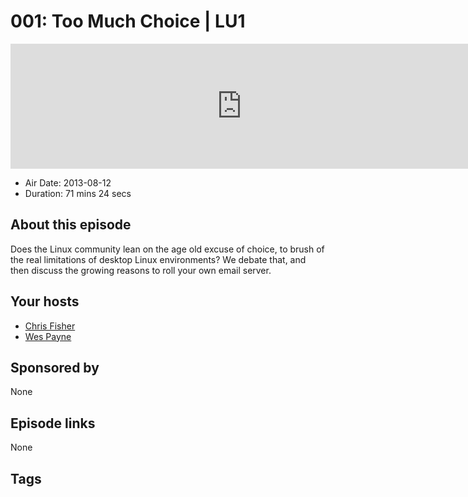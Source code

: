 # 001: Too Much Choice | LU1

<iframe src="https://player.fireside.fm/v2/RUkczH-V+n2gUE2Mt?theme=dark" width="740" height="200" frameborder="0" scrolling="no"></iframe>

* Air Date: 2013-08-12
* Duration: 71 mins 24 secs

## About this episode

Does the Linux community lean on the age old excuse of choice, to brush of the real limitations of desktop Linux environments? We debate that, and then discuss the growing reasons to roll your own email server.

## Your hosts
* [Chris Fisher](https://linuxunplugged.com/hosts/chrislas)
* [Wes Payne](https://linuxunplugged.com/hosts/wes)

## Sponsored by

None



## Episode links

None



## Tags

